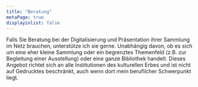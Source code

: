 ```yaml
---
title: "Beratung"
metaPage: true
displayinlist: false
---
```


Falls Sie Beratung bei der Digitalisierung und Präsentation ihrer Sammlung im Netz brauchen, unterstütze ich sie gerne.
Unabhängig davon, ob es sich um eine eher kleine Sammlung oder ein begrenztes Themenfeld (z.B. zur Begleitung einer Ausstellung) oder eine ganze Bibliothek handelt.
Dieses Angebot richtet sich an alle Institutionen des kulturellen Erbes und ist nicht auf Gedrucktes beschränkt, auch wenn dort mein beruflicher Schwerpunkt liegt.

